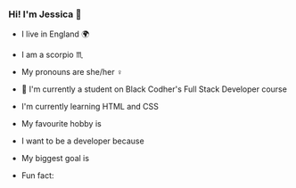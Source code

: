 ### Hi! I'm Jessica 👋

- I live in England 🌍
- I am a scorpio ♏
- My pronouns are she/her ♀️

- 🔭 I'm currently a student on Black Codher's Full Stack Developer course
- I'm currently learning HTML and CSS
- My favourite hobby is
- I want to be a developer because
- My biggest goal is
- Fun fact: 



<!--
**jesvica/jesvica** is a ✨ _special_ ✨ repository because its `README.md` (this file) appears on your GitHub profile.

Here are some ideas to get you started:

- 🔭 I’m currently a student on Black Codher's Full Stack Developer course
- 🌱 I’m currently learning ...
- 👯 I’m looking to collaborate on ...
- 🤔 I’m looking for help with ...
- 💬 Ask me about ...
- 📫 How to reach me: ...
- 😄 Pronouns: ...
- ⚡ Fun fact: ...
-->
